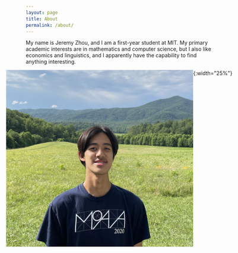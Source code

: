 ```yaml
---
layout: page
title: About
permalink: /about/
---
```


<style type="text/css">
  p {
    display: flex;
    justify-content: center;
  }
</style>

My name is Jeremy Zhou, and I am a first-year student at MIT. My primary academic interests are in mathematics and computer science, but I also like economics and linguistics, and I apparently have the capability to find anything interesting.

![image-title-here](/IMG_1179.jpg){:width="25%"}
